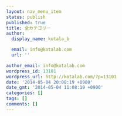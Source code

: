 ```yaml
---
layout: nav_menu_item
status: publish
published: true
title: 全カテゴリー
author:
  display_name: kotala_b

  email: info@kotalab.com
  url: ''

author_email: info@kotalab.com
wordpress_id: 13101
wordpress_url: http://kotalab.com/?p=13101
date: '2014-05-04 20:08:19 +0900'
date_gmt: '2014-05-04 11:08:19 +0900'
categories: []
tags: []
comments: []
---
```


